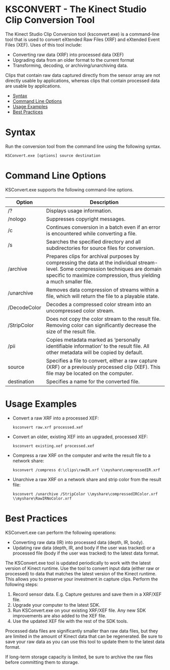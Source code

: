 KSCONVERT - The Kinect Studio Clip Conversion Tool  
==================================================  

The Kinect Studio Clip Conversion tool (ksconvert.exe) is a command-line tool that is used to convert eXtended Raw Files (XRF) and eXtended Event Files (XEF). Uses of this tool include:  

-   Converting raw data (XRF) into processed data (XEF)  
-   Upgrading data from an older format to the current format  
-   Transforming, decoding, or archiving/unarchiving data.  

Clips that contain raw data captured directly from the sensor array are not directly usable by applications, whereas clips that contain processed data are usable by applications.  

-   [Syntax](#ID4E5)  
-   [Command Line Options](#ID4EHB)  
-   [Usage Examples](#ID4EEE)  
-   [Best Practices](#ID4EIF)  

<span id="ID4E5"></span>

Syntax  
======  

Run the conversion tool from the command line using the following syntax.  

    KSConvert.exe [options] source destination  

<span id="ID4EHB"></span>

Command Line Options  
====================  

KSConvert.exe supports the following command-line options.  

| Option       | Description                                                                                                                                                                                              |
|--------------|----------------------------------------------------------------------------------------------------------------------------------------------------------------------------------------------------------|
| /?           | Displays usage information.                                                                                                                                                                              |
| /nologo      | Suppresses copyright messages.                                                                                                                                                                           |
| /c           | Continues conversion in a batch even if an error is encountered while converting a file.                                                                                                                 |
| /s           | Searches the specified directory and all subdirectories for source files for conversion.                                                                                                                 |
| /archive     | Prepares clips for archival purposes by compressing the data at the individual stream-level. Some compression techniques are domain specific to maximize compression, thus yielding a much smaller file. |
| /unarchive   | Removes data compression of streams within a file, which will return the file to a playable state.                                                                                                       |
| /DecodeColor | Decodes a compressed color stream into an uncompressed color stream.                                                                                                                                     |
| /StripColor  | Does not copy the color stream to the result file. Removing color can significantly decrease the size of the result file.                                                                                |
| /pii         | Copies metadata marked as ‘personally identifiable information’ to the result file. All other metadata will be copied by default.                                                                        |
| source       | Specifies a file to convert, either a raw capture (XRF) or a previously processed clip (XEF). This file may be located on the computer.                                                                  |
| destination  | Specifies a name for the converted file.                                                                                                                                                                 |

<span id="ID4EEE"></span>

Usage Examples  
==============  

-   Convert a raw XRF into a processed XEF:  

        ksconvert raw.xrf processed.xef  

-   Convert an older, existing XEF into an upgraded, processed XEF:  

        ksconvert existing.xef processed.xef  

-   Compress a raw XRF on the computer and write the result file to a network share:  

        ksconvert /compress d:\clips\rawIR.xrf \\myshare\compressedIR.xrf  

-   Unarchive a raw XRF on a network share and strip color from the result file:  

        ksconvert /unarchive /StripColor \\myshare\compressedIRColor.xrf \\myshare\RawIRNoColor.xrf  

<span id="ID4EIF"></span>

Best Practices  
==============  

KSConvert.exe can perform the following operations:  

-   Converting raw data (IR) into processed data (depth, IR, body).  
-   Updating raw data (depth, IR, and body if the user was tracked) or a processed file (body if the user was tracked) to the latest data format.  

The KSConvert.exe tool is updated periodically to work with the latest version of Kinect runtime. Use the tool to convert input data (either raw or processed) to data that matches the latest version of the Kinect runtime. This allows you to preserve your investment in capture clips. Perform the following steps:  

1.  Record sensor data. E.g. Capture gestures and save them in a XRF/XEF file.  
2.  Upgrade your computer to the latest SDK.  
3.  Run KSConvert.exe on your existing XRF/XEF file. Any new SDK improvements are also added to the XEF file.  
4.  Use the updated XEF file with the rest of the SDK tools.  

Processed data files are significantly smaller than raw data files, but they are limited in the amount of Kinect data that can be regenerated. Be sure to save your raw data as you can use this tool to update them to the latest data format.  

If long-term storage capacity is limited, be sure to archive the raw files before committing them to storage.  



<!--Please do not edit the data in the comment block below.-->
<!--
TOCTitle : KSCONVERT - The Kinect Studio Clip Conversion Tool
RLTitle : KSCONVERT - The Kinect Studio Clip Conversion Tool
KeywordA : O:Microsoft.Kinect.tools.k4w_natural_input_tools_KinectStudio_ksconvert
KeywordA : e32917bd-479c-3eef-9b72-068b91dd1690
KeywordK : KSCONVERT - The Kinect Studio Clip Conversion Tool
KeywordK : Kinect Studio, ksconvert
AssetID : e32917bd-479c-3eef-9b72-068b91dd1690
Locale : en-us
CommunityContent : 1
TopicType : kbOrient
DocSet : K4Wv2
ProjType : K4Wv2Proj
Technology : Kinect for Windows
Product : Kinect for Windows SDK v2
productversion : 20
-->
